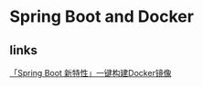 # Spring Boot and Docker

## links

[「Spring Boot 新特性」一键构建Docker镜像](https://mp.weixin.qq.com/s?__biz=MjM5MzEwODY4Mw==&mid=2257485430&idx=1&sn=bc6865168c787d69b041a3867fea6082&chksm=a5e6d9d2929150c4aef67c6427b07a6768d5a9142dcb835c92e08e7f8b99ab781e3eee154444&token=711727790&lang=zh_CN#rd)